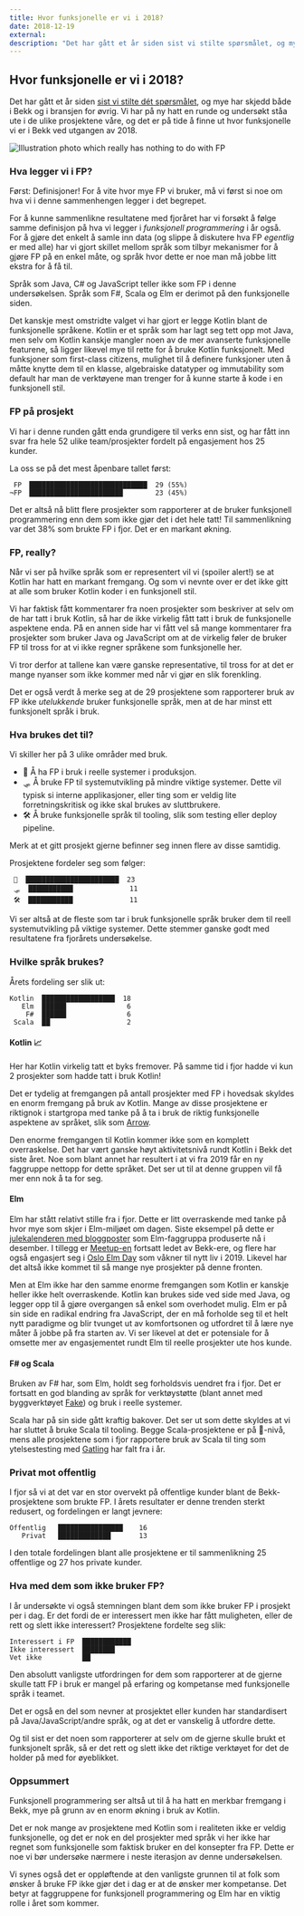 ```yaml
---
title: Hvor funksjonelle er vi i 2018?
date: 2018-12-19
external: 
description: "Det har gått et år siden sist vi stilte spørsmålet, og mye kan skje på et år. Er funksjonell på vei inn eller ut? Og er Elm fortsatt det mest populære valget? Rett og slett: Hvor funksjonelle er Bekk i 2018?"
---
```


## Hvor funksjonelle er vi i 2018?

Det har gått et år siden [sist vi stilte dét spørsmålet](https://blogg.bekk.no/hvor-funksjonelle-er-vi-7414246ca1ae), og mye har skjedd både i Bekk og i bransjen for øvrig. Vi har på ny hatt en runde og undersøkt ståa ute i de ulike prosjektene våre, og det er på tide å finne ut hvor funksjonelle vi er i Bekk ved utgangen av 2018.

![Illustration photo which really has nothing to do with FP](https://images.unsplash.com/photo-1534988333262-c455b9332e52?ixlib=rb-1.2.1&ixid=eyJhcHBfaWQiOjEyMDd9&auto=format&fit=crop&w=1566&q=80)



### Hva legger vi i FP?

Først: Definisjoner! For å vite hvor mye FP vi bruker, må vi først si noe om hva vi i denne sammenhengen legger i det begrepet.

For å kunne sammenlikne resultatene med fjoråret har vi forsøkt å følge samme definisjon på hva vi legger i _funksjonell programmering_ i år også. For å gjøre det enkelt å samle inn data (og slippe å diskutere hva FP _egentlig_ er med alle) har vi gjort skillet mellom språk som tilbyr mekanismer for å gjøre FP på en enkel måte, og språk hvor dette er noe man må jobbe litt ekstra for å få til.

Språk som Java, C# og JavaScript teller ikke som FP i denne undersøkelsen. Språk som F#, Scala og Elm er derimot på den funksjonelle siden.

Det kanskje mest omstridte valget vi har gjort er legge Kotlin blant de funksjonelle språkene. Kotlin er et språk som har lagt seg tett opp mot Java, men selv om Kotlin kanskje mangler noen av de mer avanserte funksjonelle featurene, så ligger likevel mye til rette for å bruke Kotlin funksjonelt. Med funksjoner som first-class citizens, mulighet til å definere funksjoner uten å måtte knytte dem til en klasse, algebraiske datatyper og immutability som default har man de verktøyene man trenger for å kunne starte å kode i en funksjonell stil.


### FP på prosjekt

Vi har i denne runden gått enda grundigere til verks enn sist, og har fått inn svar fra hele 52 ulike team/prosjekter fordelt på engasjement hos 25 kunder.

La oss se på det mest åpenbare tallet først:

     FP ▕█████████████████████████████  29 (55%)
    ¬FP ▕███████████████████████        23 (45%)

Det er altså nå blitt flere prosjekter som rapporterer at de bruker funksjonell programmering enn dem som ikke gjør det i det hele tatt! Til sammenlikning var det 38% som brukte FP i fjor. Det er en markant økning.

### FP, really?

Når vi ser på hvilke språk som er representert vil vi (spoiler alert!) se at Kotlin har hatt en markant fremgang. Og som vi nevnte over er det ikke gitt at alle som bruker Kotlin koder i en funksjonell stil. 

Vi har faktisk fått kommentarer fra noen prosjekter som beskriver at selv om de har tatt i bruk Kotlin, så har de ikke virkelig fått tatt i bruk de funksjonelle aspektene enda. På en annen side har vi fått vel så mange kommentarer fra prosjekter som bruker Java og JavaScript om at de virkelig føler de bruker FP til tross for at vi ikke regner språkene som funksjonelle her.

Vi tror derfor at tallene kan være ganske representative, til tross for at det er mange nyanser som ikke kommer med når vi gjør en slik forenkling.

Det er også verdt å merke seg at de 29 prosjektene som rapporterer bruk av FP ikke _utelukkende_ bruker funksjonelle språk, men at de har minst ett funksjonelt språk i bruk.


### Hva brukes det til?

Vi skiller her på 3 ulike områder med bruk. 

- 🚀 Å ha FP i bruk i reelle systemer i produksjon.
- 🛷 Å bruke FP til systemutvikling på mindre viktige systemer. Dette vil typisk si interne applikasjoner, eller ting som er veldig lite forretningskritisk og ikke skal brukes av sluttbrukere.
- 🛠 Å bruke funksjonelle språk til tooling, slik som testing eller deploy pipeline.

Merk at et gitt prosjekt gjerne befinner seg innen flere av disse samtidig.

Prosjektene fordeler seg som følger:

     🚀	███████████████████████  23
     🛷	███████████              11
     🛠	███████████              11

Vi ser altså at de fleste som tar i bruk funksjonelle språk bruker dem til reell systemutvikling på viktige systemer. Dette stemmer ganske godt med resultatene fra fjorårets undersøkelse.


### Hvilke språk brukes?

Årets fordeling ser slik ut:

	Kotlin	██████████████████	18
	   Elm	██████	             6
	    F#	██████               6
	 Scala	██	                 2


#### Kotlin 📈

Her har Kotlin virkelig tatt et byks fremover. På samme tid i fjor hadde vi kun 2 prosjekter som hadde tatt i bruk Kotlin!

Det er tydelig at fremgangen på antall prosjekter med FP i hovedsak skyldes en enorm fremgang på bruk av Kotlin. Mange av disse prosjektene er riktignok i startgropa med tanke på å ta i bruk de riktig funksjonelle aspektene av språket, slik som [Arrow](https://arrow-kt.io/).

Den enorme fremgangen til Kotlin kommer ikke som en komplett overraskelse. Det har vært ganske høyt aktivitetsnivå rundt Kotlin i Bekk det siste året. Noe som blant annet har resultert i at vi fra 2019 får en ny faggruppe nettopp for dette språket. Det ser ut til at denne gruppen vil få mer enn nok å ta for seg.

#### Elm

Elm har stått relativt stille fra i fjor. Dette er litt overraskende med tanke på hvor mye som skjer i Elm-miljøet om dagen. Siste eksempel på dette er [julekalenderen med bloggposter](https://elm.christmas) som Elm-faggruppa produserte nå i desember. I tillegg er [Meetup-en](https://www.meetup.com/oslo-elm-meetup/) fortsatt ledet av Bekk-ere, og flere har også engasjert seg i [Oslo Elm Day](https://osloelmday.no/) som våkner til nytt liv i 2019. Likevel har det altså ikke kommet til så mange nye prosjekter på denne fronten.

Men at Elm ikke har den samme enorme fremgangen som Kotlin er kanskje heller ikke helt overraskende. Kotlin kan brukes side ved side med Java, og legger opp til å gjøre overgangen så enkel som overhodet mulig. Elm er på sin side en radikal endring fra JavaScript, der en må forholde seg til et helt nytt paradigme og blir tvunget ut av komfortsonen og utfordret til å lære nye måter å jobbe på fra starten av. Vi ser likevel at det er potensiale for å omsette mer av engasjementet rundt Elm til reelle prosjekter ute hos kunde.


#### F# og Scala

Bruken av F# har, som Elm, holdt seg forholdsvis uendret fra i fjor. Det er fortsatt en god blanding av språk for verktøystøtte (blant annet med byggverktøyet [Fake](https://fake.build/)) og bruk i reelle systemer.

Scala har på sin side gått kraftig bakover. Det ser ut som dette skyldes at vi har sluttet å bruke Scala til tooling. Begge Scala-prosjektene er på 🚀-nivå, mens alle prosjektene som i fjor rapportere bruk av Scala til ting som ytelsestesting med [Gatling](https://gatling.io/) har falt fra i år.

### Privat mot offentlig

I fjor så vi at det var en stor overvekt på offentlige kunder blant de Bekk-prosjektene som brukte FP. I årets resultater er denne trenden sterkt redusert, og fordelingen er langt jevnere:

	Offentlig	████████████████ 	16
	   Privat	█████████████	    13

I den totale fordelingen blant alle prosjektene er til sammenlikning 25 offentlige og 27 hos private kunder.


### Hva med dem som ikke bruker FP?

I år undersøkte vi også stemningen blant dem som ikke bruker FP i prosjekt per i dag. Er det fordi de er interessert men ikke har fått muligheten, eller de rett og slett ikke interessert? Prosjektene fordelte seg slik:

	Interessert i FP  ████████████
	Ikke interessert  ████████
	Vet ikke          ██

Den absolutt vanligste utfordringen for dem som rapporterer at de gjerne skulle tatt FP i bruk er mangel på erfaring og kompetanse med funksjonelle språk i teamet.

Det er også en del som nevner at prosjektet eller kunden har standardisert på Java/JavaScript/andre språk, og at det er vanskelig å utfordre dette.

Og til sist er det noen som rapporterer at selv om de gjerne skulle brukt et funksjonelt språk, så er det rett og slett ikke det riktige verktøyet for det de holder på med for øyeblikket.


### Oppsummert

Funksjonell programmering ser altså ut til å ha hatt en merkbar fremgang i Bekk, mye på grunn av en enorm økning i bruk av Kotlin.

Det er nok mange av prosjektene med Kotlin som i realiteten ikke er veldig funksjonelle, og det er nok en del prosjekter med språk vi her ikke har regnet som funksjonelle som faktisk bruker en del konsepter fra FP. Dette er noe vi bør undersøke nærmere i neste iterasjon av denne undersøkelsen.

Vi synes også det er oppløftende at den vanligste grunnen til at folk som ønsker å bruke FP ikke gjør det i dag er at de ønsker mer kompetanse. Det betyr at faggruppene for funksjonell programmering og Elm har en viktig rolle i året som kommer.

